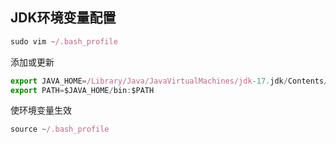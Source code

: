 ## JDK环境变量配置
```js
sudo vim ~/.bash_profile
```
添加或更新
```js
export JAVA_HOME=/Library/Java/JavaVirtualMachines/jdk-17.jdk/Contents/Home
export PATH=$JAVA_HOME/bin:$PATH
```
使环境变量生效
```js
source ~/.bash_profile
```
